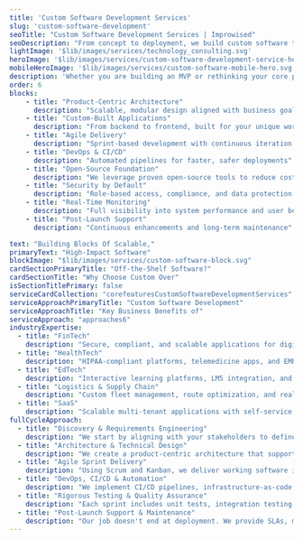 ```yaml
---
title: 'Custom Software Development Services'
slug: 'custom-software-development'
seoTitle: "Custom Software Development Services | Improwised"
seoDescription: "From concept to deployment, we build custom software that fuels business growth. Partner with Improwised for modern, scalable, and agile solutions"
lightImage: '$lib/images/services/technology_consulting.svg'
heroImage: '$lib/images/services/custom-software-development-service-hero.svg'
mobileHeroImage: '$lib/images/services/custom-software-mobile-hero.svg'
description: 'Whether you are building an MVP or rethinking your core product. Our team turns your requirements into clean, functional, and future-proof applications - all with scalability and performance in mind'
order: 6
blocks: 
    - title: "Product-Centric Architecture"
      description: "Scalable, modular design aligned with business goals"
    - title: "Custom-Built Applications"
      description: "From backend to frontend, built for your unique workflows"
    - title: "Agile Delivery"
      description: "Sprint-based development with continuous iteration and feedback"
    - title: "DevOps & CI/CD"
      description: "Automated pipelines for faster, safer deployments"
    - title: "Open-Source Foundation"
      description: "We leverage proven open-source tools to reduce costs, avoid vendor lock-in, and ensure long-term flexibility"
    - title: "Security by Default"
      description: "Role-based access, compliance, and data protection built-in"
    - title: "Real-Time Monitoring"
      description: "Full visibility into system performance and user behavior"
    - title: "Post-Launch Support"
      description: "Continuous enhancements and long-term maintenance"

text: "Building Blocks Of Scalable,"
primaryText: "High-Impact Software"
blockImage: "$lib/images/services/custom-software-block.svg"
cardSectionPrimaryTitle: "Off-the-Shelf Software?"
cardSectionTitle: "Why Choose Custom Over"
isSectionTitlePrimary: false
serviceCardCollection: "corefeaturesCustomSoftwareDevelopmentServices"
serviceApproachPrimaryTitle: "Custom Software Development"
serviceApproachTitle: "Key Business Benefits of"
serviceApproach: "approaches6"
industryExpertise:
  - title: "FinTech"
    description: "Secure, compliant, and scalable applications for digital banking, lending platforms, KYC, and investment tools"
  - title: "HealthTech"
    description: "HIPAA-compliant platforms, telemedicine apps, and EMR/EHR integrations for digital healthcare providers"
  - title: "EdTech"
    description: "Interactive learning platforms, LMS integration, and student analytics systems"
  - title: "Logistics & Supply Chain"
    description: "Custom fleet management, route optimization, and real-time tracking platforms"
  - title: "SaaS"
    description: "Scalable multi-tenant applications with self-service portals, analytics dashboards, and payment integrations"
fullCycleApproach:
  - title: "Discovery & Requirements Engineering"
    description: "We start by aligning with your stakeholders to define requirements, KPIs, user journeys, and technical constraints. This phase ensures clarity and reduces downstream risks."
  - title: "Architecture & Technical Design"
    description: "We create a product-centric architecture that supports long-term maintainability. Our solutions are built cloud-native, modular, and aligned with microservices or monoliths, depending on your business goals"
  - title: "Agile Sprint Delivery"
    description: "Using Scrum and Kanban, we deliver working software in iterative sprints. You receive frequent demos, backlog grooming, and total visibility into the development lifecycle"
  - title: "DevOps, CI/CD & Automation"
    description: "We implement CI/CD pipelines, infrastructure-as-code (Terraform, Ansible), and observability stacks to ensure safe, automated, and traceable deployments"
  - title: "Rigorous Testing & Quality Assurance"
    description: "Each sprint includes unit tests, integration testing, manual testing, and performance/load testing. We ensure quality across functionality, usability, and security"
  - title: "Post-Launch Support & Maintenance"
    description: "Our job doesn't end at deployment. We provide SLAs, monitoring, issue resolution, and performance optimization as part of ongoing support"
---
```

